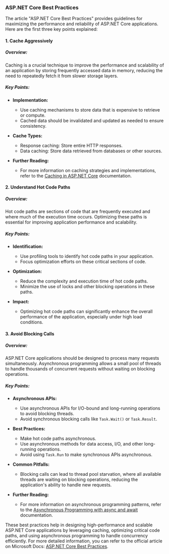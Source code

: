### ASP.NET Core Best Practices

The article "ASP.NET Core Best Practices" provides guidelines for maximizing the performance and reliability of ASP.NET Core applications. Here are the first three key points explained:

#### 1. Cache Aggressively

##### Overview:
Caching is a crucial technique to improve the performance and scalability of an application by storing frequently accessed data in memory, reducing the need to repeatedly fetch it from slower storage layers.

##### Key Points:
- **Implementation:**
  - Use caching mechanisms to store data that is expensive to retrieve or compute.
  - Cached data should be invalidated and updated as needed to ensure consistency.

- **Cache Types:**
  - Response caching: Store entire HTTP responses.
  - Data caching: Store data retrieved from databases or other sources.

- **Further Reading:**
  - For more information on caching strategies and implementations, refer to the [Caching in ASP.NET Core](https://docs.microsoft.com/en-us/aspnet/core/performance/caching/overview) documentation.

#### 2. Understand Hot Code Paths

##### Overview:
Hot code paths are sections of code that are frequently executed and where much of the execution time occurs. Optimizing these paths is essential for improving application performance and scalability.

##### Key Points:
- **Identification:**
  - Use profiling tools to identify hot code paths in your application.
  - Focus optimization efforts on these critical sections of code.

- **Optimization:**
  - Reduce the complexity and execution time of hot code paths.
  - Minimize the use of locks and other blocking operations in these paths.

- **Impact:**
  - Optimizing hot code paths can significantly enhance the overall performance of the application, especially under high load conditions.

#### 3. Avoid Blocking Calls

##### Overview:
ASP.NET Core applications should be designed to process many requests simultaneously. Asynchronous programming allows a small pool of threads to handle thousands of concurrent requests without waiting on blocking operations.

##### Key Points:
- **Asynchronous APIs:**
  - Use asynchronous APIs for I/O-bound and long-running operations to avoid blocking threads.
  - Avoid synchronous blocking calls like `Task.Wait()` or `Task.Result`.

- **Best Practices:**
  - Make hot code paths asynchronous.
  - Use asynchronous methods for data access, I/O, and other long-running operations.
  - Avoid using `Task.Run` to make synchronous APIs asynchronous.

- **Common Pitfalls:**
  - Blocking calls can lead to thread pool starvation, where all available threads are waiting on blocking operations, reducing the application's ability to handle new requests.

- **Further Reading:**
  - For more information on asynchronous programming patterns, refer to the [Asynchronous Programming with async and await](https://docs.microsoft.com/en-us/dotnet/csharp/programming-guide/concepts/async/) documentation.

These best practices help in designing high-performance and scalable ASP.NET Core applications by leveraging caching, optimizing critical code paths, and using asynchronous programming to handle concurrency efficiently. For more detailed information, you can refer to the official article on Microsoft Docs: [ASP.NET Core Best Practices](https://docs.microsoft.com/en-us/aspnet/core/fundamentals/best-practices).